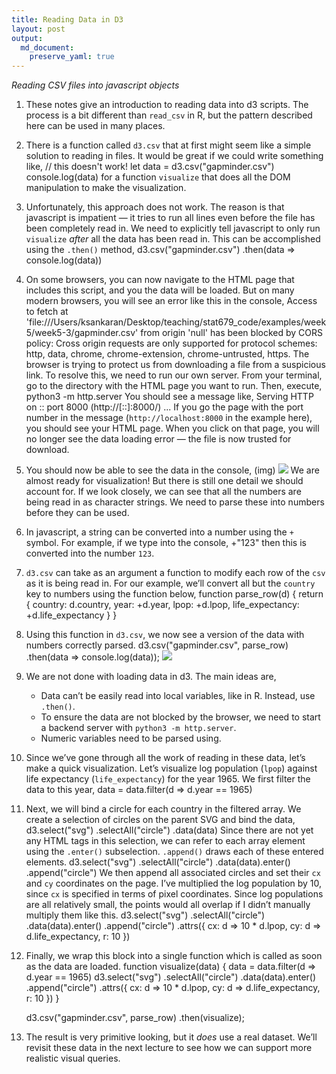 ```yaml
---
title: Reading Data in D3
layout: post
output:
  md_document:
    preserve_yaml: true
---
```


_Reading CSV files into javascript objects_


1. These notes give an introduction to reading data into d3 scripts. The process is a bit different than `read_csv` in R, but the pattern described here can be used in many places.
2. There is a function called `d3.csv` that at first might seem like a simple solution to reading in files. It would be great if we could write something like,
	// this doesn't work!
	let data = d3.csv("gapminder.csv")
	console.log(data)
	for a function `visualize` that does all the DOM manipulation to make the visualization.
3. Unfortunately, this approach does not work. The reason is that javascript is impatient — it tries to run all lines even before the file has been completely read in. We need to explicitly tell javascript to only run `visualize` _after_ all the data has been read in. This can be accomplished using the `.then()` method,
	d3.csv("gapminder.csv")
	  .then(data => console.log(data))
4. On some browsers, you can now navigate to the HTML page that includes this script, and you the data will be loaded. But on many modern browsers, you will see an error like this in the console,
	Access to fetch at 'file:///Users/ksankaran/Desktop/teaching/stat679_code/examples/week5/week5-3/gapminder.csv' from origin 'null' has been blocked by CORS policy: Cross origin requests are only supported for protocol schemes: http, data, chrome, chrome-extension, chrome-untrusted, https.
	The browser is trying to protect us from downloading a file from a suspicious link. To resolve this, we need to run our own server. From your terminal, go to the directory with the HTML page you want to run. Then, execute,
	python3 -m http.server
	You should see a message like,
	Serving HTTP on :: port 8000 (http://[::]:8000/) ...
	If you go the page with the port number in the message (`http://localhost:8000` in the example here), you should see your HTML page. When you click on that page, you will no longer see the data loading error — the file is now trusted for download.
6. You should now be able to see the data in the console,
	(img)
	![](/Users/ksankaran/Desktop/teaching/stat679_code/examples/week5/week5-3/figures/unparsed_data.png)
	We are almost ready for visualization! But there is still one detail we should account for. If we look closely, we can see that all the numbers are being read in as character strings. We need to parse these into numbers before they can be used.
7. In javascript, a string can be converted into a number using the `+` symbol. For example, if we type into the console,
	+"123"
	then this is converted into the number `123`.
8. `d3.csv` can take as an argument a function to modify each row of the `csv` as it is being read in. For our example, we’ll convert all but the `country` key to numbers using the function below,
	function parse_row(d) {
	  return {
		country: d.country,
		year: +d.year,
		lpop: +d.lpop,
		life_expectancy: +d.life_expectancy
	  }
	}
9. Using this function in `d3.csv`, we now see a version of the data with numbers correctly parsed.
	d3.csv("gapminder.csv", parse_row)
	  .then(data => console.log(data));
	![](/Users/ksankaran/Desktop/teaching/stat679_code/examples/week5/week5-3/figures/parsed_data.png)
10. We are not done with loading data in d3. The main ideas are,
	* Data can’t be easily read into local variables, like in R. Instead, use `.then()`.
	* To ensure the data are not blocked by the browser, we need to start a backend server with `python3 -m http.server`.
	* Numeric variables need to be parsed using.
11. Since we’ve gone through all the work of reading in these data, let’s make a quick visualization. Let’s visualize log population (`lpop`) against life expectancy (`life_expectancy`) for the year 1965. We first filter the data to this year,
	data = data.filter(d => d.year == 1965)
12. Next, we will bind a circle for each country in the filtered array. We create a selection of circles on the parent SVG and bind the data,
	d3.select("svg")
	  .selectAll("circle")
	  .data(data)
	Since there are not yet any HTML tags in this selection, we can refer to each array element using the `.enter()` subselection. `.append()` draws each of these entered elements.
	d3.select("svg")
	  .selectAll("circle")
	  .data(data).enter()
	  .append("circle")
	We then append all associated circles and set their `cx` and `cy` coordinates on the page. I’ve multiplied the log population by 10, since `cx` is specified in terms of pixel coordinates. Since log populations are all relatively small, the points would all overlap if I didn’t manually multiply them like this.
	d3.select("svg")
	  .selectAll("circle")
	  .data(data).enter()
	  .append("circle")
	  .attrs({
	    cx: d => 10 * d.lpop,
	    cy: d => d.life_expectancy,
	    r: 10
	   })
14. Finally, we wrap this block into a single function which is called as soon as the data are loaded.
	function visualize(data) {
	  data = data.filter(d => d.year == 1965)
	  d3.select("svg")
		.selectAll("circle")
		.data(data).enter()
		.append("circle")
		.attrs({
		  cx: d => 10 * d.lpop,
		  cy: d => d.life_expectancy,
		  r: 10
		 })
	}

	d3.csv("gapminder.csv", parse_row)
	  .then(visualize);
15. The result is very primitive looking, but it _does_ use a real dataset. We’ll revisit these data in the next lecture to see how we can support more realistic visual queries.
